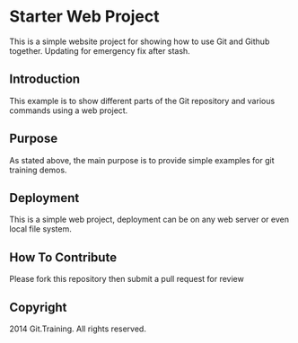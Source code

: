 # Starter Web Project

This is a simple website project for showing how to use Git and Github together. Updating for emergency fix after stash.

## Introduction

This example is to show different parts of the Git repository and various commands using a web project.

## Purpose

As stated above, the main purpose is to provide simple examples for git training demos.

## Deployment

This is a simple web project, deployment can be on any web server or even local file system.

## How To Contribute

Please fork this repository then submit a pull request for review

## Copyright

2014 Git.Training. All rights reserved.
